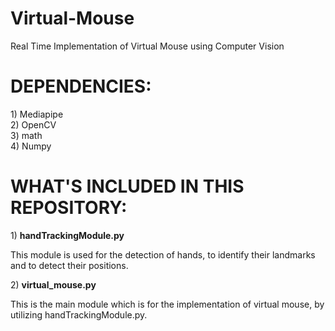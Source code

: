 # Virtual-Mouse
Real Time Implementation of Virtual Mouse using Computer Vision

<h1>DEPENDENCIES:</h1>
1) Mediapipe <br>
2) OpenCV <br>
3) math <br>
4) Numpy <br>

<h1>WHAT'S INCLUDED IN THIS REPOSITORY:</h1>
1) <b>handTrackingModule.py</b> <p>This module is used for the detection of hands, to identify their landmarks and to detect their positions.</p>
2) <b>virtual_mouse.py</b> <p> This is the main module which is for the implementation of virtual mouse, by utilizing handTrackingModule.py.</p>
